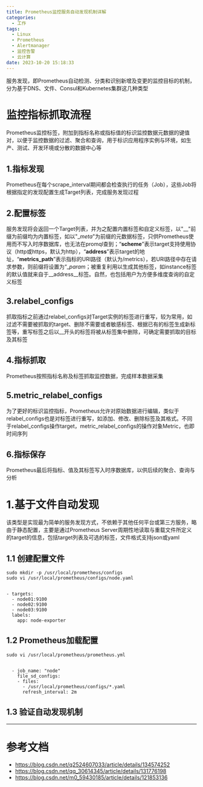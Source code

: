 ```yaml
---
title: Prometheus监控服务自动发现机制详解
categories:
  - 工作
tags:
  - Linux
  - Prometheus
  - Alertmanager
  - 监控告警
  - 云计算
date: 2023-10-20 15:18:33
---
```


服务发现，即Prometheus自动检测、分类和识别新增及变更的监控目标的机制，分为基于DNS、文件、Consul和Kubernetes集群这几种类型

# 监控指标抓取流程

Prometheus监控标签，附加到指标名称或指标值的标识监控数据元数据的键值对，以便于监控数据的过滤、聚合和查询，用于标识应用程序实例与环境，如生产、测试、开发环境或分散的数据中心等

## 1.指标发现

Prometheus在每个scrape_interval期间都会检查执行的任务（Job），这些Job将根据指定的发现配置生成Target列表，完成服务发现过程

## 2.配置标签

服务发现将会返回一个Target列表，并为之配置内置标签和自定义标签，以"__"前缀为前缀均为内置标签，如以"__meta_"为前缀的元数据标签，只供Prometheus使用而不写入时序数据库，也无法在promql查到；“__scheme__”表示target支持使用协议（http或https，默认为http），“__address__”表示target的地址，“__metrics_path__”表示指标的URI路径（默认为/metrics），若URI路径中存在请求参数，则前缀将设置为“__param_；被重复利用以生成其他标签，如instance标签的默认值就来自于__address__标签。自然，也包括用户为方便多维度查询的自定义标签

## 3.relabel_configs

抓取指标之前通过relabel_configs对Target实例的标签进行重写，较为常用，如过滤不需要被抓取的target、删除不需要或者敏感标签、根据已有的标签生成新标签等，重写标签之后以__开头的标签将被从标签集中删除，可确定需要抓取的目标及其标签

## 4.指标抓取

Prometheus按照指标名称及标签抓取监控数据，完成样本数据采集

## 5.metric_relabel_configs

为了更好的标识监控指标，Prometheus允许对原始数据进行编辑，类似于relabel_configs也是对标签进行重写，如添加、修改、删除标签及其格式。不同于relabel_configs操作target，metric_relabel_configs的操作对象Metric，也即时间序列

## 6.指标保存

Prometheus最后将指标、值及其标签写入时序数据库，以供后续的聚合、查询与分析

# 1.基于文件自动发现

该类型是实现最为简单的服务发现方式，不依赖于其他任何平台或第三方服务，略由于静态配置，主要是通过Prometheus Server周期性地读取与重载文件所定义的target的信息，包括target列表及可选的标签，文件格式支持json或yaml

## 1.1 创建配置文件

    sudo mkdir -p /usr/local/prometheus/configs
    sudo vi /usr/local/prometheus/configs/node.yaml


    - targets:
      - node01:9100
      - node02:9100
      - node03:9100
      labels:
        app: node-exporter

## 1.2 Prometheus加载配置

    sudo vi /usr/local/prometheus/prometheus.yml


      - job_name: "node"
        file_sd_configs:
        - files:
          - /usr/local/prometheus/configs/*.yaml
          refresh_interval: 2m

## 1.3 验证自动发现机制








---------

# 参考文档

- https://blog.csdn.net/q2524607033/article/details/134574252
- https://blog.csdn.net/qq_30614345/article/details/131776198
- https://blog.csdn.net/m0_59430185/article/details/121853136